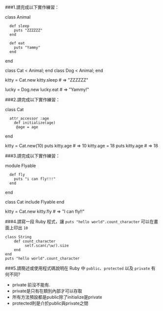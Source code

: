 ###1.請完成以下實作練習：


class Animal
 
```
  def sleep
  	puts "ZZZZZZ"
  end

  def eat
  	puts "Yammy"
  end
 ```
end

class Cat < Animal; end
class Dog < Animal; end

kitty = Cat.new
kitty.sleep     # => "ZZZZZZ"

lucky = Dog.new
lucky.eat       # => "Yammy!"


###2.請完成以下實作練習：


class Cat
```
  attr_accessor :age 
 	def initialize(age)
     @age = age
 ```
end

kitty = Cat.new(10)
puts kitty.age       # => 10
kitty.age = 18
puts kitty.age       # => 18


###3.請完成以下實作練習：


module Flyable
```
  def fly 
  	puts "i can fly!!!"
  end
```
end

class Cat
  include Flyable
end

kitty = Cat.new
kitty.fly         # => "I can fly!!"


###4.請寫一段 Ruby 程式，讓 `puts "hello world".count_character` 可以在畫面上印出 `10`
```
class String
	def count_character
		 self.scan(/\w/).size
	end 
end
puts "hello world".count_character
```
###5.請簡述或使用程式碼說明在 Ruby 中 `public`、`protected` 以及 `private` 有何不同?
* private 前沒不能有.  
* private是只有在類別內部才可以存取
* 所有方法預設都是public除了initialize是private
* protected則是介於public與private之間
